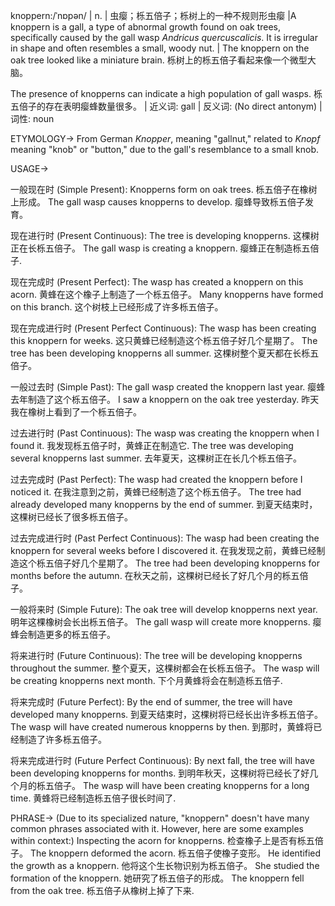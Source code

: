 knoppern:/ˈnɒpən/ | n. | 虫瘿；栎五倍子；栎树上的一种不规则形虫瘿 |A knoppern is a gall, a type of abnormal growth found on oak trees, specifically caused by the gall wasp *Andricus quercuscalicis*. It is irregular in shape and often resembles a small, woody nut. | The knoppern on the oak tree looked like a miniature brain.  栎树上的栎五倍子看起来像一个微型大脑。

The presence of knopperns can indicate a high population of gall wasps. 栎五倍子的存在表明瘿蜂数量很多。 | 近义词: gall | 反义词: (No direct antonym) | 词性: noun


ETYMOLOGY->
From German *Knopper*, meaning "gallnut," related to *Knopf* meaning "knob" or "button," due to the gall's resemblance to a small knob.

USAGE->

一般现在时 (Simple Present):
Knopperns form on oak trees. 栎五倍子在橡树上形成。
The gall wasp causes knopperns to develop. 瘿蜂导致栎五倍子发育。

现在进行时 (Present Continuous):
The tree is developing knopperns. 这棵树正在长栎五倍子。
The gall wasp is creating a knoppern. 瘿蜂正在制造栎五倍子.

现在完成时 (Present Perfect):
The wasp has created a knoppern on this acorn. 黄蜂在这个橡子上制造了一个栎五倍子。
Many knopperns have formed on this branch.  这个树枝上已经形成了许多栎五倍子。

现在完成进行时 (Present Perfect Continuous):
The wasp has been creating this knoppern for weeks.  这只黄蜂已经制造这个栎五倍子好几个星期了。
The tree has been developing knopperns all summer. 这棵树整个夏天都在长栎五倍子。

一般过去时 (Simple Past):
The gall wasp created the knoppern last year.  瘿蜂去年制造了这个栎五倍子。
I saw a knoppern on the oak tree yesterday. 昨天我在橡树上看到了一个栎五倍子。


过去进行时 (Past Continuous):
The wasp was creating the knoppern when I found it.  我发现栎五倍子时，黄蜂正在制造它.
The tree was developing several knopperns last summer. 去年夏天，这棵树正在长几个栎五倍子。

过去完成时 (Past Perfect):
The wasp had created the knoppern before I noticed it.  在我注意到之前，黄蜂已经制造了这个栎五倍子。
The tree had already developed many knopperns by the end of summer. 到夏天结束时，这棵树已经长了很多栎五倍子。

过去完成进行时 (Past Perfect Continuous):
The wasp had been creating the knoppern for several weeks before I discovered it.  在我发现之前，黄蜂已经制造这个栎五倍子好几个星期了。
The tree had been developing knopperns for months before the autumn.  在秋天之前，这棵树已经长了好几个月的栎五倍子。

一般将来时 (Simple Future):
The oak tree will develop knopperns next year.  明年这棵橡树会长出栎五倍子。
The gall wasp will create more knopperns. 瘿蜂会制造更多的栎五倍子。

将来进行时 (Future Continuous):
The tree will be developing knopperns throughout the summer.  整个夏天，这棵树都会在长栎五倍子。
The wasp will be creating knopperns next month.  下个月黄蜂将会在制造栎五倍子.


将来完成时 (Future Perfect):
By the end of summer, the tree will have developed many knopperns.  到夏天结束时，这棵树将已经长出许多栎五倍子。
The wasp will have created numerous knopperns by then.  到那时，黄蜂将已经制造了许多栎五倍子。


将来完成进行时 (Future Perfect Continuous):
By next fall, the tree will have been developing knopperns for months.  到明年秋天，这棵树将已经长了好几个月的栎五倍子。
The wasp will have been creating knopperns for a long time.  黄蜂将已经制造栎五倍子很长时间了.


PHRASE->
(Due to its specialized nature, "knoppern" doesn't have many common phrases associated with it.  However, here are some examples within context:)
Inspecting the acorn for knopperns. 检查橡子上是否有栎五倍子。
The knoppern deformed the acorn. 栎五倍子使橡子变形。
He identified the growth as a knoppern. 他将这个生长物识别为栎五倍子。
She studied the formation of the knoppern. 她研究了栎五倍子的形成。
The knoppern fell from the oak tree. 栎五倍子从橡树上掉了下来.
